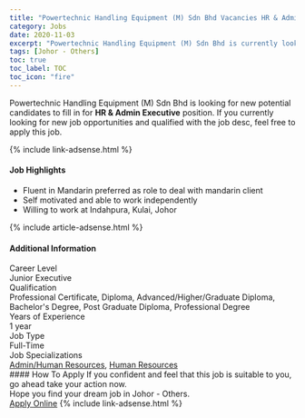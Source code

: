 ```yaml
---
title: "Powertechnic Handling Equipment (M) Sdn Bhd Vacancies HR & Admin Executive" 
category: Jobs 
date: 2020-11-03 
excerpt: "Powertechnic Handling Equipment (M) Sdn Bhd is currently looking for suitable person to fill in the HR & Admin Executive which positioned at Johor - Others" 
tags: [Johor - Others] 
toc: true 
toc_label: TOC 
toc_icon: "fire" 
--- 
```


<p>Powertechnic Handling Equipment (M) Sdn Bhd is looking for new potential candidates to fill in for <b>HR & Admin Executive</b> position. If you currently looking for new job opportunities and qualified with the job desc, feel free to apply this job.
</p>{% include link-adsense.html %} 
<div><div><h4>Job Highlights</h4></div><div><ul><li><div><div><div><div></div></div></div><div><span>Fluent in Mandarin preferred as role to deal with mandarin client</span></div></div></li><li><div><div><div><div></div></div></div><div><span>Self motivated and able to work independently</span></div></div></li><li><div><div><div><div></div></div></div><div><span>Willing to work at Indahpura, Kulai, Johor</span></div></div></li></ul></div></div> 
{% include article-adsense.html %} 
<div><div><h4>Additional Information</h4></div><div><div><div><div><div><div><div><span>Career Level</span></div><div><span>Junior Executive</span></div></div></div></div><div><div><div><div><span>Qualification</span></div><div><span>Professional Certificate, Diploma, Advanced/Higher/Graduate Diploma, Bachelor's Degree, Post Graduate Diploma, Professional Degree</span></div></div></div></div><div><div><div><div><span>Years of Experience</span></div><div><span>1 year</span></div></div></div></div><div><div><div><div><span>Job Type</span></div><div><span>Full-Time</span></div></div></div></div><div><div><div><div><span>Job Specializations</span></div><div><span><a href="/en/job-search/admin-human-resources-jobs/">Admin/Human Resources</a>, <a href="/en/job-search/human-resources-hr-jobs/">Human Resources</a></span></div></div></div></div></div></div></div></div> 
#### How To Apply 
If you confident and feel that this job is suitable to you, go ahead take your action now. <br/> 
Hope you find your dream job in Johor - Others. <br/> 
<a href="https://www.jobstreet.com.my/en/job/hr-admin-executive-4416913?jobId=jobstreet-my-job-4416913&sectionRank=10&token=0~a6e619a8-d72b-4379-aaa4-1ff499d46496&fr=SRP%20View%20In%20New%20Ta" class="btn btn--info" target="_blank" rel="nofollow noopenner">Apply Online</a> 
{% include link-adsense.html %} 